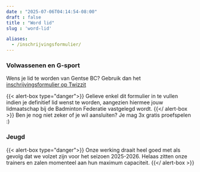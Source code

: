 ```yaml
---
date : "2025-07-06T04:14:54-08:00"
draft : false
title : "Word lid"
slug : 'word-lid'

aliases:
  - /inschrijvingsformulier/  
---
```

### Volwassenen en G-sport 
Wens je lid te worden van Gentse BC?  Gebruik dan het [inschrijvingsformulier op Twizzit](https://app.twizzit.com/go/gentsebc2526)

{{< alert-box type="danger">}}
Gelieve enkel dit formulier in te vullen indien je definitief lid wenst te worden, aangezien hiermee jouw lidmaatschap bij de Badminton Federatie vastgelegd wordt.
{{</ alert-box >}}
Ben je nog niet zeker of je wil aansluiten?  Je mag 3x gratis proefspelen :)


### Jeugd 
{{< alert-box type="danger">}}
Onze werking draait heel goed met als gevolg dat we volzet zijn voor het seizoen 2025-2026. Helaas zitten onze trainers en zalen momenteel aan hun maximum capaciteit.
{{</ alert-box >}}



